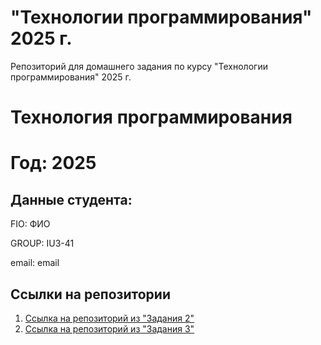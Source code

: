 # "Технологии программирования" 2025 г.
Репозиторий для домашнего задания по курсу "Технологии программирования" 2025 г.
# Технология программирования
# Год: 2025

## Данные студента:

FIO: ФИО

GROUP: IU3-41

email: email

## Ссылки на репозитории

1. [Ссылка на репозиторий из "Задания 2"](https://github.com/notsokilla/ToP_2025_SWAG/tree/mainorphan/img-task-2)
2. [Ссылка на репозиторий из "Задания 3"](https://github.com/notsokilla/ToP_2025_Gama/tree/master)